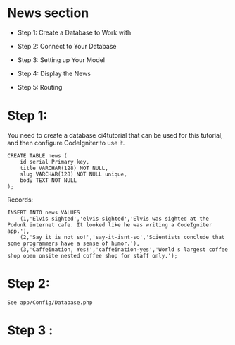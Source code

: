 # News section

- Step 1: Create a Database to Work with

- Step 2: Connect to Your Database

- Step 3: Setting up Your Model

- Step 4: Display the News

- Step 5: Routing


# Step 1:

You need to create a database ci4tutorial that can be used for this tutorial, and then configure CodeIgniter to use it.

    CREATE TABLE news (
        id serial Primary key,
        title VARCHAR(128) NOT NULL,
        slug VARCHAR(128) NOT NULL unique,
        body TEXT NOT NULL
    );

Records:

    INSERT INTO news VALUES
        (1,'Elvis sighted','elvis-sighted','Elvis was sighted at the Podunk internet cafe. It looked like he was writing a CodeIgniter app.'),
        (2,'Say it is not so!','say-it-isnt-so','Scientists conclude that some programmers have a sense of humor.'),
        (3,'Caffeination, Yes!','caffeination-yes','World s largest coffee shop open onsite nested coffee shop for staff only.');

# Step 2:

    See app/Config/Database.php

# Step 3 :
